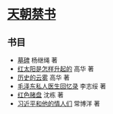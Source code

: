 # [天朝禁书](https://books.xijinping.one)

## 书目

- [墓碑](https://books.xijinping.one/tombstone) 杨继绳 著
- [红太阳是怎样升起的](https://books.xijinping.one/red-sun) 高华 著
- [历史的云雾](https://books.xijinping.one/clouds-of-history) 高华 著
- [毛泽东私人医生回忆录](https://books.xijinping.one/private-life-of-mao) 李志绥 著
- [红色赌盘](https://books.xijinping.one/roulette) 沈栋 著
- [习近平和他的情人们](https://books.xijinping.one/lovers) 常博洋 著
